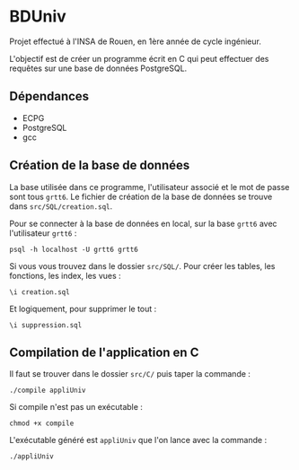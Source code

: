 BDUniv
======
Projet effectué à l'INSA de Rouen, en 1ère année de cycle ingénieur.

L'objectif est de créer un programme écrit en C qui peut effectuer des requêtes sur une base de données PostgreSQL.

Dépendances
----------
- ECPG
- PostgreSQL
- gcc

Création de la base de données
----------
La base utilisée dans ce programme, l'utilisateur associé et le mot de passe sont tous `grtt6`.  Le fichier de création de la base de données se trouve dans `src/SQL/creation.sql`.

Pour se connecter à la base de données en local, sur la base `grtt6` avec l'utilisateur `grtt6` :

	psql -h localhost -U grtt6 grtt6

Si vous vous trouvez dans le dossier `src/SQL/`. Pour créer les tables, les fonctions, les index, les vues :

	\i creation.sql

Et logiquement, pour supprimer le tout :

	\i suppression.sql


Compilation de l'application en C
----------
Il faut se trouver dans le dossier `src/C/` puis taper la commande :

	./compile appliUniv

Si compile n'est pas un exécutable :

	chmod +x compile

L'exécutable généré est `appliUniv` que l'on lance avec la commande :

	./appliUniv